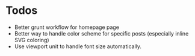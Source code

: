 # Todos

- Better grunt workflow for homepage page
- Better way to handle color scheme for specific posts (especially inline SVG coloring)
- Use viewport unit to handle font size automatically.